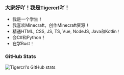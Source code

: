 ### 大家好吖！我是[Tigercrl](www.tigercrl.top)吖！

- 我是一个学生！
- 我喜欢Minecraft，创作Minecraft资源！
- 精通HTML, CSS, JS, TS, Vue, NodeJS, Java和Kotlin！
- 会C#和Python！
- 在学Rust！

### GitHub Stats
![Tigercrl's GitHub stats](https://github-readme-stats.vercel.app/api?username=Tigercrl&show_icons=true&theme=default)
